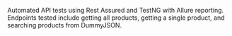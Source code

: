 Automated API tests using Rest Assured and TestNG with Allure reporting.  
Endpoints tested include getting all products, getting a single product, and searching products from DummyJSON.
